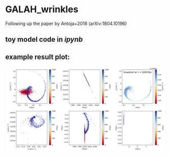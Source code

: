# GALAH_wrinkles
Following up the paper by Antoja+2018 (arXiv:1804.10196)

## toy model code in *ipynb*

## example result plot:

![alt text](toy_model_1.png "Example plot of phase-space evolution")
